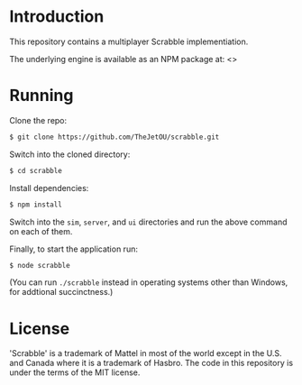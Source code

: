 # Introduction

This repository contains a multiplayer Scrabble implementiation.

The underlying engine is available as an NPM package at: <>

# Running

Clone the repo:

```bash
$ git clone https://github.com/TheJetOU/scrabble.git
```

Switch into the cloned directory:

```bash
$ cd scrabble
```

Install dependencies:

```bash
$ npm install
```

Switch into the `sim`, `server`, and `ui` directories and run the above command on each of them.

Finally, to start the application run:

```bash
$ node scrabble
```

(You can run `./scrabble` instead in operating systems other than Windows, for addtional succinctness.)

# License

'Scrabble' is a trademark of Mattel in most of the world except in the U.S. and Canada where it is a trademark of Hasbro. The code in this repository is under the terms of the MIT license.
